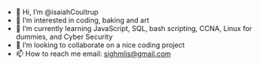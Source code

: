- 👋 Hi, I’m @isaiahCoultrup
- 👀 I’m interested in coding, baking and art
- 🌱 I’m currently learning JavaScript, SQL, bash scripting, CCNA, Linux for dummies, and Cyber Security
- 💞️ I’m looking to collaborate on a nice coding project
- 📫 How to reach me email: sighmlis@gmail.com

<!---
isaiahCoultrup/isaiahCoultrup is a ✨ special ✨ repository because its `README.md` (this file) appears on your GitHub profile.
You can click the Preview link to take a look at your changes.
--->
